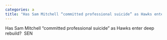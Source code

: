```yaml
---
categories: a
title: "Has Sam Mitchell “committed professional suicide” as Hawks enter deep rebuild  SEN"
---
```

Has Sam Mitchell “committed professional suicide” as Hawks enter deep rebuild?&nbsp;&nbsp;SEN